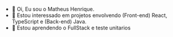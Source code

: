 - 👋 Oi, Eu sou o Matheus Henrique.
- 👀 Estou interessado em projetos envolvendo (Front-end) React, TypeScript e (Back-end) Java.
- 🌱 Estou aprendendo o FullStack e teste unitarios


